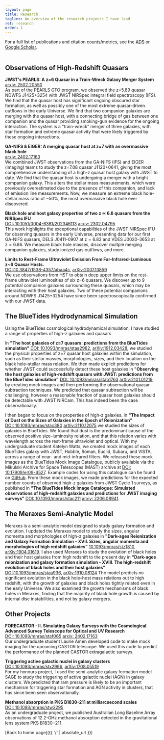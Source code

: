 ```yaml
---
layout: page
title: Research
tagline: An overview of the research projects I have lead
ref: research
order: 1
---
```


For a full list of publications and citation counts/metrics, see the [ADS](https://ui.adsabs.harvard.edu/search/q=orcid%3A0000-0001-6434-7845&sort=citation_count%20desc%2C%20bibcode%20desc&p_=0) or [Google Scholar](https://scholar.google.com/citations?user=3WZ2z5gAAAAJ&hl=en).
<br>
<br>

## Observations of High-Redshift Quasars <br>

**JWST's PEARLS: A z=6 Quasar in a Train-Wreck Galaxy Merger System**<br>
[arxiv: 2502.20550](https://arxiv.org/abs/2502.20550)<br>
As part of the PEARLS GTO program, we observed the z=5.89 quasar NDWFS J1425+3254 with JWST NIRSpec integral field spectroscopy (IFS). 
We find that the quasar host has significant ongoing obscured star formation, as well as possibly one of the most extreme quasar-driven outflows in the early Universe. 
We find that two companion galaxies are merging with the quasar host, with a connecting bridge of gas between one companion and the quasar providing smoking-gun evidence for the ongoing interaction.
The system is a "train-wreck" merger of three galaxies, with star formation and extreme quasar activity that were likely triggered by these ongoing interactions.


**GA-NIFS & EIGER: A merging quasar host at z=7 with an overmassive black hole**<br>
[arxiv: 2402.17163](https://arxiv.org/abs/2402.17163)<br>
We combined JWST observations from the GA-NIFS (IFS) and EIGER (imaging) teams to study the z=7.08 quasar J1120+0641, giving the most comprehensive understanding of a high-z quasar host galaxy with JWST to date.
We find that the quasar host is undergoing a merger with a bright companion galaxy. This alters the stellar mass measurements, which were previously overestimated due to the presence of this companion, and lack of emission line measurements. Now, we measure an extreme black hole-stellar mass ratio of ~50%, the most overmassive black hole ever discovered.


**Black hole and host galaxy properties of two z ≃ 6.8 quasars from the NIRSpec IFU**<br>
[DOI: 10.1051/0004-6361/202346113](https://doi.org/10.1051/0004-6361/202346113) [arxiv: 2302.04795](https://arxiv.org/abs/2302.04795)<br>
This work highlights the exceptional capabilities of the JWST NIRSpec IFU for observing quasars in the early Universe, presenting data for our first GA-NIFS quasars, DELS J0411–0907 at z = 6.82 and VDES J0020–3653 at z = 6.86.
We measure black hole masses, discover multple merging companion galaxies, study ionized gas outflows, and more.

**Limits to Rest-Frame Ultraviolet Emission From Far-Infrared-Luminous z~6 Quasar Hosts.**<br>
[DOI:10.3847/1538-4357/abaa4c](https://doi.org/10.3847/1538-4357/abaa4c), [arXiv:2007.13859](https://arxiv.org/abs/2007.13859)<br>
We use observations from HST to obtain deep upper limits on the rest-frame ultraviolet luminosities of six z=6 quasars. We discover up to 9 potential
companion galaxies surrounding these quasars, which may be interacting with their host galaxies. Two of these potential companions around NDWFS J1425+3254 have since been spectroscopically confirmed with our JWST data.


## The BlueTides Hydrodynamical Simulation<br>
Using the BlueTides cosmological hydrodynamical simulation, I have studied a range of properties of high-z galaxies and quasars.

In **"The host galaxies of z=7 quasars: predictions from the BlueTides simulation"** [DOI: 10.1093/mnras/staa2982](https://doi.org/10.1093/mnras/staa2982), [arXiv:1912.03428](https://arxiv.org/abs/1912.03428), we studied the physical properties of z=7 quasar host galaxies within the simulation, such as their stellar masses, morphologies, sizes, and their location on the black hole–stellar mass relation.
We then made explicit predictions for whether JWST could successfully detect these host galaxies in
**"Observing the host galaxies of high-redshift quasars with JWST: predictions from the BlueTides simulation"** [DOI: 10.1093/mnras/stab1763](https://doi.org/10.1093/mnras/stab1763) [arXiv:2101.01219](https://arxiv.org/abs/2101.01219), by creating mock images and then performing the observational quasar-subtraction techniques.
We predicted that quasar subtraction will be challenging, however a reasonable fraction of quasar host galaxies should be detectable with JWST NIRCam. This has indeed been the case observationally.

I then began to focus on the properties of high-z galaxies.
In **"The Impact of Dust on the Sizes of Galaxies in the Epoch of Reionization"**<br> [DOI: 10.1093/mnras/stac380](https://doi.org/10.1093/mnras/stac380) [arXiv:2110.12075](https://arxiv.org/abs/2110.12075) we studied the sizes of galaxies in BlueTides.
We found that dust is the predominant cause of the observed positive size–luminosity relation, and that this relation varies with wavelength across the rest-frame ultraviolet and optical.
With my undergraduate student Katelyn Watts, we created mock images of each BlueTides galaxy with JWST, Hubble, Roman, Euclid, Subaru, and VISTA, across a range of near- and mid-infrared filters. We released these mock images as the BlueTides Mock Image Catalogue, publicly available via the Mikulski Archive for Space Telescopes (MAST) archive at [DOI: 10.17909/er09-4527](https://doi.org/10.17909/er09-4527). Example codes for using this catalogue can be found on [GitHub](https://github.com/madelinemarshall/BlueTidesMockImageCatalogue).
From these mock images, we made predictions for the expected number counts of observed high-z galaxies from JWST Cycle 1 surveys, as published in **"The BlueTides Mock Image Catalogue: Simulated observations of high-redshift galaxies and predictions for JWST imaging surveys"**
[DOI: 10.1093/mnras/stac211](https://doi.org/10.1093/mnras/stac2111) [arxiv: 2206.08941](https://arxiv.org/abs/2206.08941).


## The Meraxes Semi-Analytic Model <br>

Meraxes is a semi-analytic model designed to study galaxy formation and evolution. 
I updated the Meraxes model to study the sizes, angular momenta and morphologies of high-z galaxies in **"Dark-ages Reionization and Galaxy Formation Simulation – XVII. Sizes, angular momenta and morphologies of high redshift galaxies"** [10.1093/mnras/stz1810](https://doi.org/10.1093/mnras/stz1810), [arXiv:1904.01619](https://arxiv.org/abs/1904.01619).
I also used Meraxes to study the evolution of black holes and their host galaxies from high redshift to the present day in **"Dark-ages reionization and galaxy formation simulation - XVIII. The high-redshift evolution of black holes and their host galaxies"** [DOI:10.1093/mnras/staa936](https://doi.org/10.1093/mnras/staa936), [arXiv:1910.08124](https://arxiv.org/abs/1910.08124)
The model predicts no significant evolution in the black hole–host mass relations out to high redshift, with the growth of galaxies and black holes tightly related even in the early Universe. We also examined the
growth mechanisms of black holes in Meraxes, finding that the majority of black hole growth is caused by internal disc instabilities, and not by galaxy mergers.


## Other Projects

**FORECASTOR - II. Simulating Galaxy Surveys with the Cosmological Advanced Survey Telescope for Optical and UV Research**<br>
[DOI: 10.1093/mnras/staf065](https://doi.org/10.1093/mnras/staf065) [arxiv: 2402.17163](https://arxiv.org/abs/2402.17163)<br>
Our undergraduate student Laurie Amen developed code to make mock imaging for the upcoming CASTOR telescope. We used this code to predict the performance of the planned CASTOR extragalactic surveys.

**Triggering active galactic nuclei in galaxy clusters** <br>
[DOI: 10.1093/mnras/stx2996](https://doi.org/10.1093/mnras/stx2996), [arXiv:1708.05519](https://arxiv.org/abs/1708.05519) <br>
For my honours project, I used the semi-analytic galaxy formation model SAGE to study the triggering of active galactic nuclei (AGN) in galaxy clusters. We predicted that ram pressure is likely to be an important mechanism for triggering star formation and AGN activity in clusters, that has since been seen observationally.

**Methanol absorption in PKS B1830-211 at milliarcsecond scales**<br>
[DOI: 10.1093/mnras/stw3295](https://doi.org/10.1093/mnras/stw3295) <br>
As an undergraduate project, we published Australian Long Baseline Array observations of 12.2-GHz methanol absorption detected in the gravitational lens system PKS B1830−211.


[Back to home page]({{ '/' | absolute_url }})
